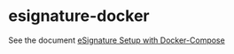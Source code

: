 # esignature-docker

See the document [eSignature Setup with Docker-Compose](https://learningtechnologies.atlassian.net/wiki/spaces/NSD/pages/2475524481/eSignature+Setup+with+Docker-Compose)